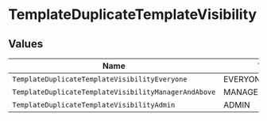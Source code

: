 # TemplateDuplicateTemplateVisibility


## Values

| Name                                                 | Value                                                |
| ---------------------------------------------------- | ---------------------------------------------------- |
| `TemplateDuplicateTemplateVisibilityEveryone`        | EVERYONE                                             |
| `TemplateDuplicateTemplateVisibilityManagerAndAbove` | MANAGER_AND_ABOVE                                    |
| `TemplateDuplicateTemplateVisibilityAdmin`           | ADMIN                                                |